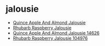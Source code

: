 # jalousie

 * [Quince Apple And Almond Jalousie](../../index/q/quince-apple-and-almond-jalousie-14626.json)
 * [Rhubarb Raspberry Jalousie](../../index/r/rhubarb-raspberry-jalousie-104976.json)
 * [Quince Apple And Almond Jalousie 14626](../../index/q/quince-apple-and-almond-jalousie-14626.json)
 * [Rhubarb Raspberry Jalousie 104976](../../index/r/rhubarb-raspberry-jalousie-104976.json)
